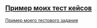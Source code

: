 
[                                           Пример моих тест кейсов](https://docs.google.com/spreadsheets/d/1GAk9BHoCJR2EAcpm7FiBWaEfGyLcHqIyY2BhyAQXmqI/edit?usp=sharing)
---
[                                       Пример моего тестового задания](https://docs.google.com/spreadsheets/d/1_Zvw0K3iESJ35yyjfqWtkkE8-5e6TFRdWMrXayhbe70/edit?usp=sharing)
